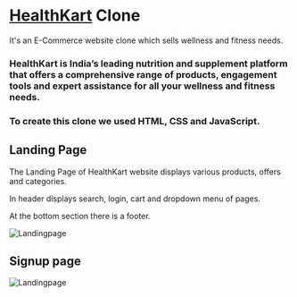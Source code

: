 <h1><a href="https://www.healthkart.com">HealthKart</a> Clone </h1> 
It's an E-Commerce website clone which sells wellness and fitness needs.

<h3>HealthKart is India’s leading nutrition and supplement platform that offers a comprehensive range of products, engagement tools and expert assistance for all your wellness and fitness needs.</h3>
<h3>To create this clone we used HTML, CSS and JavaScript.</h3>

<h2>Landing Page</h2>
<p>The Landing Page of HealthKart website displays various products, offers and categories.</p>
<p>In header displays search, login, cart and dropdown menu of pages.</p>
<p>At the bottom section there is a footer.</p>
<img src="https://github.com/bhargavkatira/construct-week1/blob/master/source/home.png" alt="Landingpage">

<h2>Signup page</h2>
<img src="https://github.com/bhargavkatira/construct-week1/blob/master/source/Screenshot%20(241)%20(1).png" alt="Landingpage">

